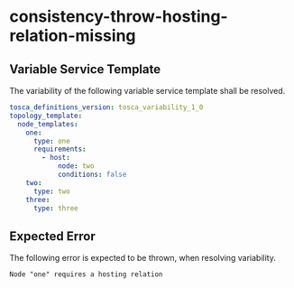 # consistency-throw-hosting-relation-missing


## Variable Service Template

The variability of the following variable service template shall be resolved.

```yaml linenums="1"
tosca_definitions_version: tosca_variability_1_0
topology_template:
  node_templates:
    one:
      type: one
      requirements:
        - host:
            node: two
            conditions: false
    two:
      type: two
    three:
      type: three

```








## Expected Error

The following error is expected to be thrown, when resolving variability.

```text linenums="1"
Node "one" requires a hosting relation

```


